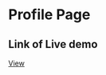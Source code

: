 <html>
<body>
<h1>Profile Page</h1>

## Link of Live demo
<a href="https://stately-valkyrie-31b774.netlify.app/" target=_blank>View</a>

</body>
</html>
